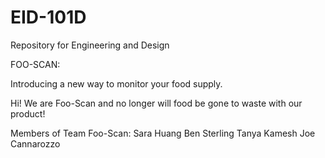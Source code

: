 # EID-101D
Repository for Engineering and Design

FOO-SCAN:

Introducing a new way to monitor your food supply.

Hi! We are Foo-Scan and no longer will food be gone to waste with our product! 

Members of Team Foo-Scan:
Sara Huang
Ben Sterling
Tanya Kamesh
Joe Cannarozzo
